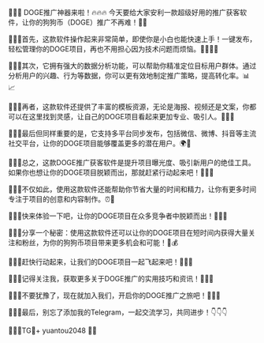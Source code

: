 🚀🚀🚀 DOGE推广神器来啦！🔥🔥🔥 今天要给大家安利一款超级好用的推广获客软件，让你的狗狗币（DOGE）推广不再难！🐶💼

🌈🌈🌈首先，这款软件操作起来非常简单，即使你是小白也能快速上手！一键发布，轻松管理你的DOGE项目，再也不用担心因为技术问题而烦恼。👨‍💻👩‍💻

🌈🌈🌈其次，它拥有强大的数据分析功能，可以帮助你精准定位目标用户群体。通过分析用户的兴趣、行为等数据，你可以更有效地制定推广策略，提高转化率。📊📈

🌈🌈🌈再者，这款软件还提供了丰富的模板资源，无论是海报、视频还是文案，你都可以在这里找到灵感，让自己的DOGE项目看起来更加专业、吸引人。🎨🎥📝

🌈🌈🌈最后但同样重要的是，它支持多平台同步发布，包括微信、微博、抖音等主流社交平台，让你的DOGE项目能够覆盖更多的潜在用户。🌍📱

🌟🌟🌟总之，这款DOGE推广获客软件是提升项目曝光度、吸引新用户的绝佳工具。如果你也想让你的DOGE项目脱颖而出，那就赶紧行动起来吧！🚀🚀🚀

🌈🌈🌈不仅如此，使用这款软件还能帮助你节省大量的时间和精力，让你有更多时间专注于项目的创意和内容制作。⏰🎨

🌟🌟🌟快来体验一下吧，让你的DOGE项目在众多竞争者中脱颖而出！🚀🚀🚀

🌈🌈🌈分享一个秘密：使用这款软件还可以让你的DOGE项目在短时间内获得大量关注和粉丝，为你的狗狗币项目带来更多机会和可能！🐶💰

🌟🌟🌟赶快行动起来，让我们的DOGE项目一起飞起来吧！🚀🚀🚀

🌈🌈🌈记得关注我，获取更多关于DOGE推广的实用技巧和资讯！💖💖💖

🌈🌈🌈不要犹豫了，现在就加入我们，开启你的DOGE推广之旅吧！🚀🚀🚀

🌈🌈🌈最后，别忘了添加我的Telegram，一起交流学习，共同进步！👇👇👇

🌈🌈🌈TG💪+ yuantou2048  🐶💼